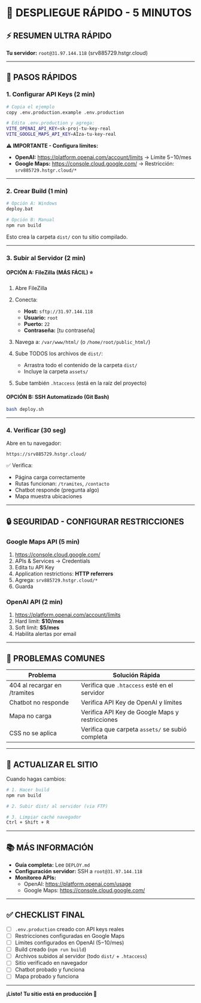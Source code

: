 # 🚀 DESPLIEGUE RÁPIDO - 5 MINUTOS

## ⚡ RESUMEN ULTRA RÁPIDO

**Tu servidor:** `root@31.97.144.118` (srv885729.hstgr.cloud)

---

## 📝 PASOS RÁPIDOS

### **1. Configurar API Keys (2 min)**

```bash
# Copia el ejemplo
copy .env.production.example .env.production

# Edita .env.production y agrega:
VITE_OPENAI_API_KEY=sk-proj-tu-key-real
VITE_GOOGLE_MAPS_API_KEY=AIza-tu-key-real
```

**⚠️ IMPORTANTE - Configura límites:**
- **OpenAI:** https://platform.openai.com/account/limits → Límite $5-$10/mes
- **Google Maps:** https://console.cloud.google.com/ → Restricción: `srv885729.hstgr.cloud/*`

---

### **2. Crear Build (1 min)**

```bash
# Opción A: Windows
deploy.bat

# Opción B: Manual
npm run build
```

Esto crea la carpeta `dist/` con tu sitio compilado.

---

### **3. Subir al Servidor (2 min)**

#### **OPCIÓN A: FileZilla (MÁS FÁCIL) ⭐**

1. Abre FileZilla
2. Conecta:
   - **Host:** `sftp://31.97.144.118`
   - **Usuario:** `root`
   - **Puerto:** `22`
   - **Contraseña:** [tu contraseña]

3. Navega a: `/var/www/html/` (o `/home/root/public_html/`)

4. Sube TODOS los archivos de `dist/`:
   - Arrastra todo el contenido de la carpeta `dist/`
   - Incluye la carpeta `assets/`

5. Sube también `.htaccess` (está en la raíz del proyecto)

#### **OPCIÓN B: SSH Automatizado (Git Bash)**

```bash
bash deploy.sh
```

---

### **4. Verificar (30 seg)**

Abre en tu navegador:
```
https://srv885729.hstgr.cloud/
```

✅ Verifica:
- Página carga correctamente
- Rutas funcionan: `/tramites`, `/contacto`
- Chatbot responde (pregunta algo)
- Mapa muestra ubicaciones

---

## 🔒 SEGURIDAD - CONFIGURAR RESTRICCIONES

### **Google Maps API (5 min)**

1. https://console.cloud.google.com/
2. APIs & Services → Credentials
3. Edita tu API Key
4. Application restrictions: **HTTP referrers**
5. Agrega: `srv885729.hstgr.cloud/*`
6. Guarda

### **OpenAI API (2 min)**

1. https://platform.openai.com/account/limits
2. Hard limit: **$10/mes**
3. Soft limit: **$5/mes**
4. Habilita alertas por email

---

## 🐛 PROBLEMAS COMUNES

| Problema | Solución Rápida |
|----------|----------------|
| 404 al recargar en /tramites | Verifica que `.htaccess` esté en el servidor |
| Chatbot no responde | Verifica API Key de OpenAI y límites |
| Mapa no carga | Verifica API Key de Google Maps y restricciones |
| CSS no se aplica | Verifica que carpeta `assets/` se subió completa |

---

## 🔄 ACTUALIZAR EL SITIO

Cuando hagas cambios:

```bash
# 1. Hacer build
npm run build

# 2. Subir dist/ al servidor (via FTP)

# 3. Limpiar caché navegador
Ctrl + Shift + R
```

---

## 📚 MÁS INFORMACIÓN

- **Guía completa:** Lee `DEPLOY.md`
- **Configuración servidor:** SSH a `root@31.97.144.118`
- **Monitoreo APIs:**
  - OpenAI: https://platform.openai.com/usage
  - Google Maps: https://console.cloud.google.com/

---

## ✅ CHECKLIST FINAL

- [ ] `.env.production` creado con API keys reales
- [ ] Restricciones configuradas en Google Maps
- [ ] Límites configurados en OpenAI ($5-$10/mes)
- [ ] Build creado (`npm run build`)
- [ ] Archivos subidos al servidor (todo `dist/` + `.htaccess`)
- [ ] Sitio verificado en navegador
- [ ] Chatbot probado y funciona
- [ ] Mapa probado y funciona

---

**¡Listo! Tu sitio está en producción 🎉**

